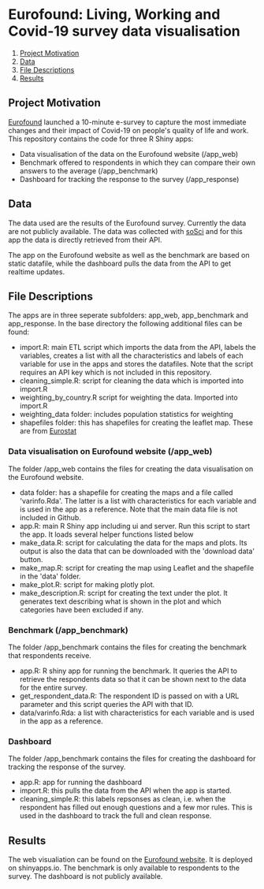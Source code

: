 
# Eurofound: Living, Working and Covid-19 survey data visualisation

1. [Project Motivation](#motivation)
2. [Data](#data)
3. [File Descriptions](#files)
4. [Results](#results)

## Project Motivation<a name="motivation"></a>
[Eurofound](https://www.eurofound.europa.eu/) launched a 10-minute e-survey to capture the most immediate changes and their impact of Covid-19 on people's quality of life and work. This repository contains the code for three R Shiny apps:

* Data visualisation of the data on the Eurofound website (/app_web)
* Benchmark offered to respondents in which they can compare their own answers to the average (/app_benchmark)
* Dashboard for tracking the response to the survey (/app_response)

## Data<a name="data"></a>
The data used are the results of the Eurofound survey. Currently the data are not publicly available. The data was collected with [soSci](https://www.soscisurvey.de/) and for this app the data is directly retrieved from their API. 

The app on the Eurofound website as well as the benchmark are based on static datafile, while the dashboard pulls the data from the API to get realtime updates.

## File Descriptions <a name="files"></a>

The apps are in three seperate subfolders: app_web, app_benchmark and app_response. In the base directory the following additional files can be found:

* import.R: main ETL script which imports the data from the API, labels the variables, creates a list with all the characteristics and labels of each variable for use in the apps and stores the datafiles. Note that the script requires an API key which is not included in this repository.
* cleaning_simple.R: script for cleaning the data which is imported into import.R
* weighting_by_country.R script for weighting the data. Imported into import.R
* weighting_data folder: includes population statistics for weighting
* shapefiles folder: this has shapefiles for creating the leaflet map. These are from [Eurostat](https://ec.europa.eu/eurostat/web/gisco/geodata)
 
### Data visualisation on Eurofound website (/app_web)
The folder /app_web contains the files for creating the data visualisation on the Eurofound website. 

* data folder: has a shapefile for creating the maps and a file called 'varinfo.Rda'. The latter is a list with characteristics for each variable and is used in the app as a reference. Note that the main data file is not included in Github.
* app.R: main R Shiny app including ui and server. Run this script to start the app. It loads several helper functions listed below
* make_data.R: script for calculating the data for the maps and plots. Its output is also the data that can be downloaded with the 'download data' button.
* make_map.R: script for creating the map using Leaflet and the shapefile in the 'data' folder.
* make_plot.R: script for making plotly plot. 
* make_description.R: script for creating the text under the plot. It generates text describing what is shown in the plot and which categories have been excluded if any.

### Benchmark (/app_benchmark)
The folder /app_benchmark contains the files for creating the benchmark that respondents receive. 

* app.R: R shiny app for running the benchmark. It queries the API to retrieve the respondents data so that it can be shown next to the data for the entire survey. 
* get_respondent_data.R: The respondent ID is passed on with a URL parameter and this script queries the API with that ID.
* data/varinfo.Rda: a list with characteristics for each variable and is used in the app as a reference.

### Dashboard
The folder /app_benchmark contains the files for creating the dashboard for tracking the response of the survey. 

* app.R: app for running the dashboard
* import.R: this pulls the data from the API when the app is started.
* cleaning_simple.R: this labels repsonses as clean, i.e. when the respondent has filled out enough questions and a few mor rules. This is used in the dashboard to track the full and clean response. 

## Results<a name="results"></a>

The web visualiation can be found on the [Eurofound website](https://www.eurofound.europa.eu/data/covid-19). It is deployed on shinyapps.io. The benchmark is only available to respondents to the survey. The dashboard is not publicly available. 